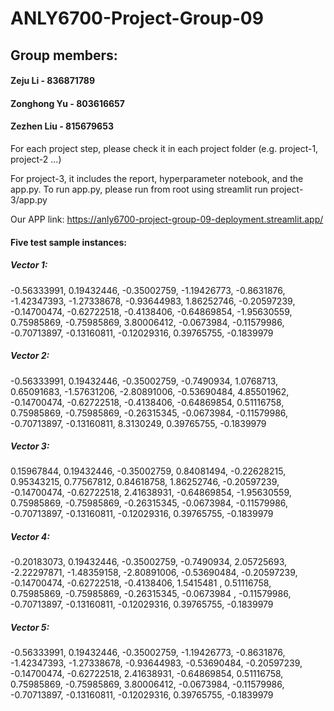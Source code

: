 # ANLY6700-Project-Group-09

## Group members:
#### Zeju Li - 836871789
#### Zonghong Yu - 803616657
#### Zezhen Liu - 815679653

For each project step, please check it in each project folder (e.g. project-1, project-2 ...)

For project-3, it includes the report, hyperparameter notebook, and the app.py. To run app.py, please run from root using streamlit run project-3/app.py

Our APP link: https://anly6700-project-group-09-deployment.streamlit.app/

#### Five test sample instances:
##### Vector 1:
-0.56333991, 0.19432446, -0.35002759, -1.19426773, -0.8631876, -1.42347393, -1.27338678, -0.93644983, 1.86252746,
-0.20597239, -0.14700474, -0.62722518, -0.4138406, -0.64869854, -1.95630559, 0.75985869, -0.75985869, 3.80006412,
-0.0673984, -0.11579986, -0.70713897, -0.13160811, -0.12029316, 0.39765755, -0.1839979

##### Vector 2:
-0.56333991, 0.19432446, -0.35002759, -0.7490934, 1.0768713, 0.65091683, -1.57631206, -2.80891006,
-0.53690484, 4.85501962, -0.14700474, -0.62722518, -0.4138406, -0.64869854, 0.51116758, 0.75985869, -0.75985869,
-0.26315345, -0.0673984, -0.11579986, -0.70713897, -0.13160811, 8.3130249, 0.39765755, -0.1839979

#####  Vector 3:
0.15967844, 0.19432446, -0.35002759, 0.84081494, -0.22628215, 0.95343215, 0.77567812, 0.84618758, 1.86252746,
-0.20597239, -0.14700474, -0.62722518, 2.41638931, -0.64869854, -1.95630559, 0.75985869, -0.75985869, -0.26315345,
-0.0673984, -0.11579986, -0.70713897, -0.13160811, -0.12029316, 0.39765755, -0.1839979

#####  Vector 4:
-0.20183073, 0.19432446, -0.35002759, -0.7490934, 2.05725693, -2.22297871, -1.48359158, -2.80891006,
-0.53690484, -0.20597239, -0.14700474, -0.62722518, -0.4138406, 1.5415481 , 0.51116758, 0.75985869, -0.75985869,
-0.26315345, -0.0673984 , -0.11579986, -0.70713897, -0.13160811, -0.12029316, 0.39765755, -0.1839979

#####   Vector 5:
-0.56333991, 0.19432446, -0.35002759, -1.19426773, -0.8631876, -1.42347393, -1.27338678, -0.93644983,
-0.53690484, -0.20597239, -0.14700474, -0.62722518, 2.41638931, -0.64869854, 0.51116758, 0.75985869, -0.75985869,
3.80006412, -0.0673984, -0.11579986, -0.70713897, -0.13160811, -0.12029316, 0.39765755, -0.1839979

